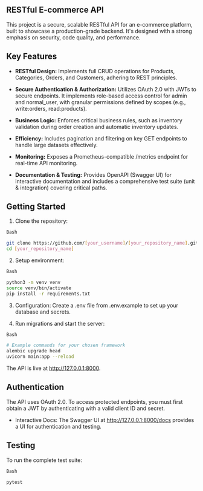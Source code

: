 ## RESTful E-commerce API
This project is a secure, scalable RESTful API for an e-commerce platform, built to showcase a production-grade backend. It's designed with a strong emphasis on security, code quality, and performance.

## Key Features
+ **RESTful Design:** Implements full CRUD operations for Products, Categories, Orders, and Customers, adhering to REST principles.

+ **Secure Authentication & Authorization:** Utilizes OAuth 2.0 with JWTs to secure endpoints. It implements role-based access control for admin and normal_user, with granular permissions defined by scopes (e.g., write:orders, read:products).

+ **Business Logic:** Enforces critical business rules, such as inventory validation during order creation and automatic inventory updates.

+ **Efficiency:** Includes pagination and filtering on key GET endpoints to handle large datasets effectively.

+ **Monitoring:** Exposes a Prometheus-compatible /metrics endpoint for real-time API monitoring.

+ **Documentation & Testing:** Provides OpenAPI (Swagger UI) for interactive documentation and includes a comprehensive test suite (unit & integration) covering critical paths.

## Getting Started
1. Clone the repository:

```bash
Bash

git clone https://github.com/[your_username]/[your_repository_name].git
cd [your_repository_name]
```
2. Setup environment:
```bash
Bash

python3 -m venv venv
source venv/bin/activate
pip install -r requirements.txt
```
3. Configuration: Create a .env file from .env.example to set up your database and secrets.

4. Run migrations and start the server:
```bash
Bash

# Example commands for your chosen framework
alembic upgrade head
uvicorn main:app --reload
```
The API is live at http://127.0.0.1:8000.

## Authentication
The API uses OAuth 2.0. To access protected endpoints, you must first obtain a JWT by authenticating with a valid client ID and secret.

+ Interactive Docs: The Swagger UI at http://127.0.0.1:8000/docs provides a UI for authentication and testing.

## Testing
To run the complete test suite:
```bash
Bash

pytest
```

